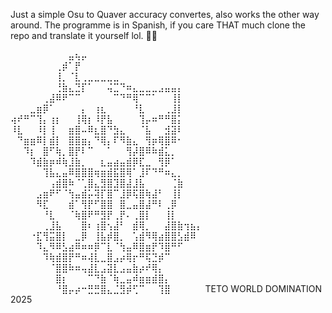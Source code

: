 Just a simple Osu to Quaver accuracy convertes, also works the other way around. 
The programme is in Spanish, if you care THAT much clone the repo and translate it yourself lol. 🐱‍👓

⠀⠀⠀⠀⠀⠀⠀⠀⠀⣤⢦⡤⠀⠀⠀⠀⠀⠀⠀⠀⠀⠀⠀⠀⠀⠀⠀⠀⠀⠀
⠀⠀⠀⠀⠀⠀⠀⢀⡾⠁⡟⠀⠀⠀⠀⠀⠀⠀⠀⠀⠀⠀⠀⠀⠀⠀⠀⠀⠀⠀
⠀⠀⠀⠀⠀⠀⠀⢸⡀⠈⣇⢀⣀⣀⣀⣀⣀⠀⠀⠀⠀⠀⠀⠀⠀⠀⠀⠀⠀⠀
⠀⠀⠀⠀⠀⠀⠀⢘⣷⣄⣙⡏⠁⠀⠀⢬⣉⠙⠶⣄⣀⣀⣀⣠⣤⣤⡄⠀⠀⠀
⠀⠀⠀⠀⠀⢀⣼⠿⠟⠉⠉⠀⠀⠀⠀⠀⠉⠙⠛⢿⠉⠉⠁⠀⠀⢸⡇⠀⠀⠀
⠀⠀⠀⣀⣶⡿⠁⠀⠀⠀⠀⡄⠀⢰⣆⠀⠀⠀⠀⠘⣇⠀⠀⠀⢀⣸⡇⠀⠀⠀
⢴⠞⠛⠉⢹⡄⢰⡆⠀⠀⢸⢿⡆⠸⡟⣧⠀⠀⠀⠀⢹⡤⠶⠛⠛⣿⡅⠀⠀⠀
⠸⣇⠀⠀⠸⡇⢸⠀⠀⣶⣿⠤⠿⣆⣿⠙⣳⣄⠀⠀⠈⣧⠀⠀⣺⣽⠇⠀⠀⠀
⠀⠙⣶⣶⠿⡇⣾⡇⠀⣿⣿⣶⡄⠙⢿⡄⠏⠻⣷⣄⠀⢻⡶⢿⣿⠿⠂⠀⠀⠀
⠀⠀⠹⡆⠀⣿⠋⢷⡀⣿⡟⠇⠉⠀⠀⠁⠀⠀⢻⡼⣿⠿⠷⣾⣅⡀⠀⠀⠀⠀
⠀⠀⠀⠹⣾⣷⡶⠾⢷⣸⣷⡀⠀⠀⣆⣤⣴⣤⣾⡿⣏⣀⠀⢻⡿⠁⠀⠀⠀⠀
⠀⠀⠀⠀⠀⢹⣧⣄⣤⠿⣿⣿⣿⢶⣶⣾⣯⣿⢿⠁⣸⠏⠙⠛⠶⣄⡀⠀⠀⠀
⠀⠀⠀⠀⠀⠀⢠⣾⣿⠷⠈⢁⣿⣄⣻⣿⣹⣿⣼⣸⣧⠀⠀⠀⠀⢈⣷⠀⠀⠀
⠀⠀⠀⠀⣠⣶⠟⠋⠈⢳⣤⣾⡥⢽⡏⣿⠉⣸⡿⢯⣿⢷⣼⠃⠀⢸⡇⠀⠀⠀
⠀⠀⠀⠀⠻⣏⠀⠀⠀⣾⠁⢻⡟⠋⣿⣿⠀⣿⣀⣤⣿⣼⠛⠇⢀⡿⠀⠀⠀⠀
⠀⠀⠀⠀⠀⠘⣇⠀⠀⠈⢷⣿⠟⠛⣻⡟⢀⡟⠄⢀⣿⡇⠀⠀⢸⡇⠀⠀⠀⠀
⠀⠀⠀⠀⠀⢀⣸⣧⠀⠀⠀⣿⠆⢰⣿⢢⣼⠃⠀⣾⢿⡀⠀⠀⣼⣿⣷⢲⣦⡄
⠀⠀⠀⠐⣏⢻⣭⣿⡇⠀⣀⡿⠀⢸⣧⡾⣿⡀⠀⢡⣾⠻⢿⣴⣿⣿⣣⣾⠿⠀
⠀⠀⠀⠀⠹⣄⠻⠿⣣⣴⠿⠶⠶⡿⠉⣇⠈⢳⣤⠿⣿⣶⡟⠹⣿⠛⠋⠀⠀⠀
⠀⠀⠀⠀⠀⠹⢷⣾⣿⡟⠛⠶⢼⣇⣀⣿⣠⡴⢿⡖⠛⢯⣙⡾⠉⠀⠀⠀⠀⠀
⠀⠀⠀⠀⠀⠀⠈⣿⣿⠷⠶⢤⣼⣇⣠⣽⣇⣠⣤⣷⡴⠞⢿⡄⠀⠀⠀⠀⠀⠀
⠀⠀⠀⠀⠀⠀⠀⣿⡆⠀⠀⠀⠉⠙⣷⠈⢷⣀⣤⠾⣶⣶⣾⣿⡄⠀⠀⠀⠀⠀
⠀⠀⠀⠀⠀⠀⠀⠘⣿⡤⡴⠒⣛⣛⣿⣄⣈⣻⡾⢋⠉⠀⠀⢹⣿⠀⠀⠀⠀⠀
        TETO WORLD DOMINATION 2025
